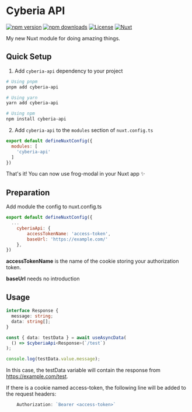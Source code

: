 <!--
Get your module up and running quickly.

Find and replace all on all files (CMD+SHIFT+F):
- Name: My Module
- Package name: my-module
- Description: My new Nuxt module
-->

# Cyberia API

[![npm version][npm-version-src]][npm-version-href]
[![npm downloads][npm-downloads-src]][npm-downloads-href]
[![License][license-src]][license-href]
[![Nuxt][nuxt-src]][nuxt-href]

My new Nuxt module for doing amazing things.

## Quick Setup

1. Add `cyberia-api` dependency to your project

```bash
# Using pnpm
pnpm add cyberia-api

# Using yarn
yarn add cyberia-api

# Using npm
npm install cyberia-api
```

2. Add `cyberia-api` to the `modules` section of `nuxt.config.ts`

```js
export default defineNuxtConfig({
  modules: [
    'cyberia-api'
  ]
})
```

That's it! You can now use frog-modal in your Nuxt app ✨

## Preparation

Add module the config to nuxt.config.ts

```js
export default defineNuxtConfig({
  ...
    cyberiaApi: {
        accessTokenName: 'access-token',
        baseUrl: 'https://example.com/'
    },
})
```

**accessTokenName** is the name of the cookie storing your authorization token.

**baseUrl** needs no introduction

## Usage

```ts
interface Response {
  message: string;
  data: string[];
}

const { data: testData } = await useAsyncData(
  () => $cyberiaApi<Response>(`/test`)
);

console.log(testData.value.message);
```

In this case, the testData variable will contain the response from https://example.com/test.

If there is a cookie named access-token, the following line will be added to the request headers:

```js
    Authorization: `Bearer <access-token>`
```

<!-- Badges -->
[npm-version-src]: https://img.shields.io/npm/v/cyberia-api/latest.svg?style=flat&colorA=020420&colorB=00DC82
[npm-version-href]: https://npmjs.com/package/cyberia-api

[npm-downloads-src]: https://img.shields.io/npm/dm/cyberia-api.svg?style=flat&colorA=020420&colorB=00DC82
[npm-downloads-href]: https://npmjs.com/package/cyberia-api

[license-src]: https://img.shields.io/npm/l/cyberia-api.svg?style=flat&colorA=020420&colorB=00DC82
[license-href]: https://npmjs.com/package/cyberia-api

[nuxt-src]: https://img.shields.io/badge/Nuxt-020420?logo=nuxt.js
[nuxt-href]: https://nuxt.com
